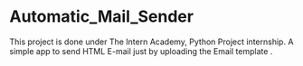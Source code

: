 # Automatic_Mail_Sender
This project is done under The Intern Academy, Python Project internship. A simple app to send HTML E-mail just by uploading the Email template .
